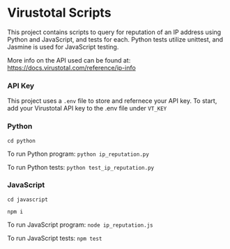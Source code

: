 # Virustotal Scripts

This project contains scripts to query for reputation of an IP address using Python and JavaScript, and tests for each. Python tests utilize unittest, and Jasmine is used for JavaScript testing. 

More info on the API used can be found at: https://docs.virustotal.com/reference/ip-info

### API Key
This project uses a `.env` file to store and refernece your API key. To start, add your Virustotal API key to the .env file under `VT_KEY`


### Python
`cd python`

To run Python program: `python ip_reputation.py`

To run Python tests: `python test_ip_reputation.py`


### JavaScript
`cd javascript`

`npm i`

To run JavaScript program: `node ip_reputation.js`

To run JavaScript tests: `npm test`




